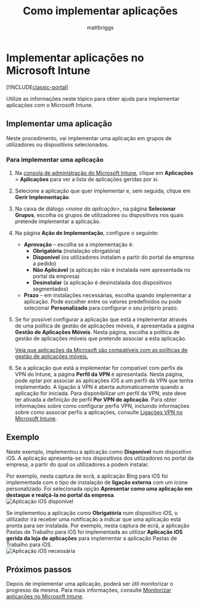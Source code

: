 ﻿---
title: Como implementar aplicações
description: Utilize as informações neste tópico para obter ajuda para implementar aplicações com o Microsoft Intune.
keywords: ''
author: mattbriggs
ms.author: mabrigg
manager: dougeby
ms.date: 12/27/2016
ms.topic: article
ms.prod: ''
ms.service: microsoft-intune
ms.technology: ''
ms.assetid: 3b42019e-73da-4538-a496-212f11d5bf9b
ROBOTS: NOINDEX,NOFOLLOW
ms.reviewer: mghadial
ms.suite: ems
ms.custom: intune-classic
ms.openlocfilehash: ed098a22da1def82c90fbb159d54be9b1a369ba8
ms.sourcegitcommit: df60d03a0ed54964e91879f56c4ef0a7507c17d4
ms.translationtype: HT
ms.contentlocale: pt-PT
ms.lasthandoff: 03/22/2018
---
# <a name="deploy-apps-in-microsoft-intune"></a>Implementar aplicações no Microsoft Intune

[!INCLUDE[classic-portal](../includes/classic-portal.md)]

Utilize as informações neste tópico para obter ajuda para implementar aplicações com o Microsoft Intune.


## <a name="deploy-an-app"></a>Implementar uma aplicação
Neste procedimento, vai implementar uma aplicação em grupos de utilizadores ou dispositivos selecionados.

### <a name="to-deploy-an-app"></a>Para implementar uma aplicação

1. Na [consola de administração do Microsoft Intune](https://manage.microsoft.com), clique em **Aplicações** &gt; **Aplicações** para ver a lista de aplicações geridas por si.

2.  Selecione a aplicação que quer implementar e, sem seguida, clique em **Gerir Implementação**.

3.  Na caixa de diálogo *&lt;nome da aplicação&gt;*, na página **Selecionar Grupos**, escolha os grupos de utilizadores ou dispositivos nos quais pretende implementar a aplicação.

4.  Na página **Ação de Implementação**, configure o seguinte:

    - **Aprovação** – escolha se a implementação é:
        - **Obrigatória** (instalação obrigatória)
        - **Disponível** (os utilizadores instalam a partir do portal da empresa a pedido)
        - **Não Aplicável** (a aplicação não é instalada nem apresentada no portal da empresa)
        - **Desinstalar** (a aplicação é desinstalada dos dispositivos segmentados)
    - **Prazo** – em instalações necessárias, escolha quando implementar a aplicação. Pode escolher entre os valores predefinidos ou pode selecionar **Personalizado** para configurar o seu próprio prazo.

5. Se for possível configurar a aplicação que está a implementar através de uma política de gestão de aplicações móveis, é apresentada a página **Gestão de Aplicações Móveis**. Nesta página, escolha a política de gestão de aplicações móveis que pretende associar a esta aplicação.

    [Veja que aplicações da Microsoft são compatíveis com as políticas de gestão de aplicações móveis.](https://www.microsoft.com/server-cloud/products/microsoft-intune/partners.aspx)

6. Se a aplicação que está a implementar for compatível com perfis da VPN do Intune, a página **Perfil da VPN** é apresentada. Nesta página, pode optar por associar as aplicações iOS a um perfil da VPN que tenha implementado. A ligação à VPN é aberta automaticamente quando a aplicação for iniciada. Para disponibilizar um perfil da VPN, este deve ter ativada a definição de perfil **Por VPN de aplicação**.
 Para obter informações sobre como configurar perfis VPN, incluindo informações sobre como associar perfis a aplicações, consulte [Ligações VPN no Microsoft Intune](vpn-connections-in-microsoft-intune.md).

<!---
>[!TIP]
>If an end user previously installed an iOS app and you now deploy it with a deployment action of **Available**, Intune will automatically begin to manage that app with no further action required by you, or the end-user.
--->

## <a name="example"></a>Exemplo

Neste exemplo, implementou a aplicação como **Disponível** num dispositivo iOS.
A aplicação apresenta-se nos dispositivos dos utilizadores no portal da empresa, a partir do qual os utilizadores a podem instalar.

Por exemplo, nesta captura de ecrã, a aplicação Bing para iOS foi implementada com o tipo de instalação de **ligação externa** com um ícone personalizado. Foi selecionada opção **Apresentar como uma aplicação em destaque e realçá-la no portal da empresa**.  
![Aplicação iOS disponível](./media/available-install-on-iOS.png)

Se implementou a aplicação como **Obrigatória** num dispositivo iOS, o utilizador irá receber uma notificação a indicar que uma aplicação está pronta para ser instalada. Por exemplo, nesta captura de ecrã, a aplicação Pastas de Trabalho para iOS foi implementada ao utilizar **Aplicação iOS gerida da loja de aplicações** para implementar a aplicação Pastas de Trabalho para iOS.  
![Aplicação iOS necessária](./media/iOS-Required-install.PNG)

## <a name="next-steps"></a>Próximos passos

Depois de implementar uma aplicação, poderá ser útil monitorizar o progresso da mesma. Para mais informações, consulte [Monitorizar aplicações no Microsoft Intune](monitor-apps-in-microsoft-intune.md).
